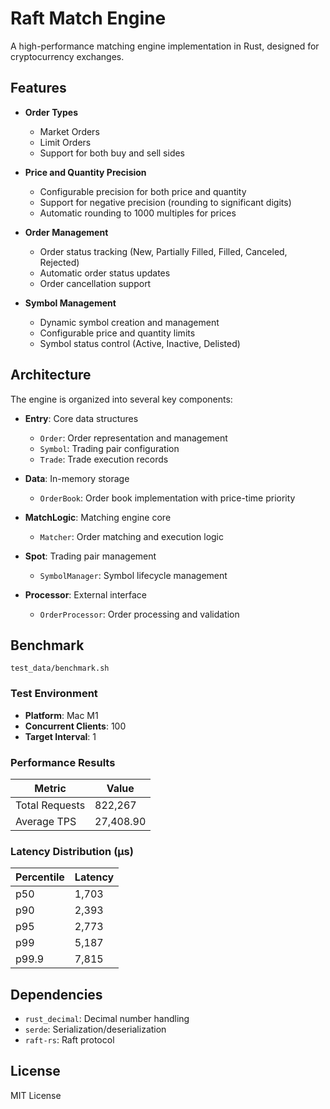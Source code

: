 # Raft Match Engine

A high-performance matching engine implementation in Rust, designed for cryptocurrency exchanges.

## Features

- **Order Types**
  - Market Orders
  - Limit Orders
  - Support for both buy and sell sides

- **Price and Quantity Precision**
  - Configurable precision for both price and quantity
  - Support for negative precision (rounding to significant digits)
  - Automatic rounding to 1000 multiples for prices

- **Order Management**
  - Order status tracking (New, Partially Filled, Filled, Canceled, Rejected)
  - Automatic order status updates
  - Order cancellation support

- **Symbol Management**
  - Dynamic symbol creation and management
  - Configurable price and quantity limits
  - Symbol status control (Active, Inactive, Delisted)

## Architecture

The engine is organized into several key components:

- **Entry**: Core data structures
  - `Order`: Order representation and management
  - `Symbol`: Trading pair configuration
  - `Trade`: Trade execution records

- **Data**: In-memory storage
  - `OrderBook`: Order book implementation with price-time priority

- **MatchLogic**: Matching engine core
  - `Matcher`: Order matching and execution logic

- **Spot**: Trading pair management
  - `SymbolManager`: Symbol lifecycle management

- **Processor**: External interface
  - `OrderProcessor`: Order processing and validation

## Benchmark

```test_data/benchmark.sh```

### Test Environment
- **Platform**: Mac M1
- **Concurrent Clients**: 100
- **Target Interval**: 1

### Performance Results
| Metric | Value |
|--------|-------|
| Total Requests | 822,267 |
| Average TPS | 27,408.90 |

### Latency Distribution (μs)
| Percentile | Latency |
|------------|---------|
| p50 | 1,703 |
| p90 | 2,393 |
| p95 | 2,773 |
| p99 | 5,187 |
| p99.9 | 7,815 |

## Dependencies

- `rust_decimal`: Decimal number handling
- `serde`: Serialization/deserialization
- `raft-rs`: Raft protocol 

## License

MIT License 